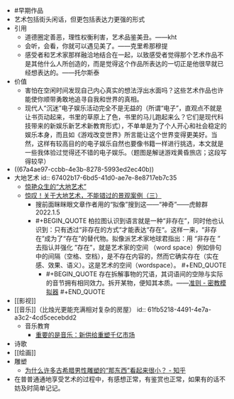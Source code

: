 - #早期作品
- 艺术包括街头闲话，但更包括表达力更强的形式
- 引用
	- 道德圈定善恶，理性权衡利害，艺术品鉴美丑。——kht
	- 会听，会看，你就可以遇见美了。——克里希那穆提
	- 感受者和艺术家那样融洽地结合在一起，以致感受者觉得那个艺术作品不是其他什么人所创造的，而是觉得这个作品所表达的一切正是他很早就已经想表达的。——托尔斯泰
- 价值
	- 害怕在空闲时间发现自己内心真实的想法浮出水面吗？这些艺术作品也许能使你顺带勇敢地追寻自我和世界的真相。
	- 现代人“沉迷”电子娱乐活动完全不是无益的（所谓“电子”，直观点不就是让书页动起来，书里的草原上了色，书里的马儿跑起来么？它们是现代科技带来的新娱乐新艺术新教育形式），不单单是为了个人开心和社会稳定的娱乐本身，而且如《游戏改变世界》所言能让这个世界变得更美好。当然，这样有较高目的的电子娱乐自然也要像书籍一样进行挑选，本文就是一些我体验过觉得还不错的电子娱乐。（题图是解谜游戏黄昏旅店；这段写得较早）
- ((67a4ae97-ccbb-4e3b-8278-5993ed2ec40b))
- 大地艺术
  id:: 67402b17-6bd5-41d0-ae7e-8e8717eb7c35
	- [惊艳众生的“大地艺术”](https://zhuanlan.zhihu.com/p/165592342)
	- [惊叹！关于大地艺术，不能错过的景观案例（三）](https://zhuanlan.zhihu.com/p/166612706)
		- 搜前面眯眯眼文章作者用的“拟像”搜到这——“神奇”——虎鲸群2022.1.5
		- #+BEGIN_QUOTE
		  柏拉图认识到语言就是一种“非存在”，同时他也认识到：只有透过“非存在的方式“才能表达“存在“。这样一来，“非存在”成为了“存在”的替代物。拟像派艺术家地球君指出：用 “非存在 ” 去指认并强化 ”存在”，就是艺术家的空间 （word space）例如俳句中的间隔（空格、空档），是不存在内容的，然而它确实存在（实在感、效果、语义）。这是艺术的空间（wordspace）。
		  #+END_QUOTE
			- #+BEGIN_QUOTE
			  存在拆解事物的咒语，其词语间的空隙与实际的音节拥有相同效力。拆开某物，便知其本质。——[准则 - 密教模拟器](https://cultist.huijiwiki.com/wiki/%E5%87%86%E5%88%99)
			  #+END_QUOTE
- [[影视]]
- [[音乐]]（比烛光更能充满相对复杂的房屋）
  id:: 61fb5218-4491-4e7a-a3c2-4cd5cecebdd2
	- 音乐教育
		- [重要的是音乐：新供给重塑千亿市场](https://mp.weixin.qq.com/s/g8905YAvC8pALe9IpQfQDw)
- 诗歌
- [[绘画]]
- 雕塑
	- [为什么许多古希腊男性雕塑的“那东西”看起来很小？ - 知乎](https://zhuanlan.zhihu.com/p/88129173)
- 在普普通通地享受艺术的过程中，有感想正常，有鉴赏也正常，如果有的话不妨及时简单记记。